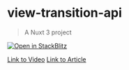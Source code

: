 # view-transition-api
> A Nuxt 3 project

[![Open in StackBlitz](https://developer.stackblitz.com/img/open_in_stackblitz.svg)](https://stackblitz.com/github/learnvueco/learnvue/tree/main/demos/nuxt-3/view-transitions)

[Link to Video]()
[Link to Article]()